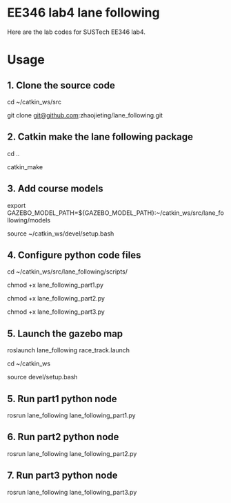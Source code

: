 # EE346 lab4 lane following
Here are the lab codes for SUSTech EE346 lab4.

# Usage

## 1. Clone the source code
  cd ~/catkin_ws/src
  
  git clone git@github.com:zhaojieting/lane_following.git
  
## 2. Catkin make the lane following package
  cd ..
  
  catkin_make

## 3. Add course models
   export GAZEBO_MODEL_PATH=${GAZEBO_MODEL_PATH}:~/catkin_ws/src/lane_following/models
  
   source ~/catkin_ws/devel/setup.bash
   
## 4. Configure python code files
   cd ~/catkin_ws/src/lane_following/scripts/
   
   chmod +x lane_following_part1.py
   
   chmod +x lane_following_part2.py
   
   chmod +x lane_following_part3.py
   
## 5. Launch the gazebo map
   roslaunch lane_following race_track.launch 
   
   cd ~/catkin_ws
   
   source devel/setup.bash
   
## 5. Run part1 python node
   
   rosrun lane_following lane_following_part1.py
   
## 6. Run part2 python node
   
   rosrun lane_following lane_following_part2.py
   
## 7. Run part3 python node
   
   rosrun lane_following lane_following_part3.py

